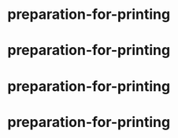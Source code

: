 # preparation-for-printing
# preparation-for-printing
# preparation-for-printing
# preparation-for-printing
